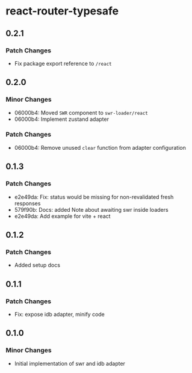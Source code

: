 # react-router-typesafe

## 0.2.1

### Patch Changes

- Fix package export reference to `/react`

## 0.2.0

### Minor Changes

- 06000b4: Moved `SWR` component to `swr-loader/react`
- 06000b4: Implement zustand adapter

### Patch Changes

- 06000b4: Remove unused `clear` function from adapter configuration

## 0.1.3

### Patch Changes

- e2e49da: Fix: status would be missing for non-revalidated fresh responses
- 579f90b: Docs: added Note about awaiting swr inside loaders
- e2e49da: Add example for vite + react

## 0.1.2

### Patch Changes

- Added setup docs

## 0.1.1

### Patch Changes

- Fix: expose idb adapter, minify code

## 0.1.0

### Minor Changes

- Initial implementation of swr and idb adapter

